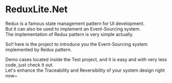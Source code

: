 ReduxLite.Net
===

Redux is a famous state management pattern for UI development.  
But it can also be used to implement an Event-Sourcing system.  
The implementation of Redux pattern is very simple actually.

So!! here is the project to introduce you the Event-Sourcing system implemented by Redux pattern.

Demo cases located inside the Test project, and it is easy and with very less code, just check it out.  
Let's enhance the Traceability and Reversibility of your system design right now~
